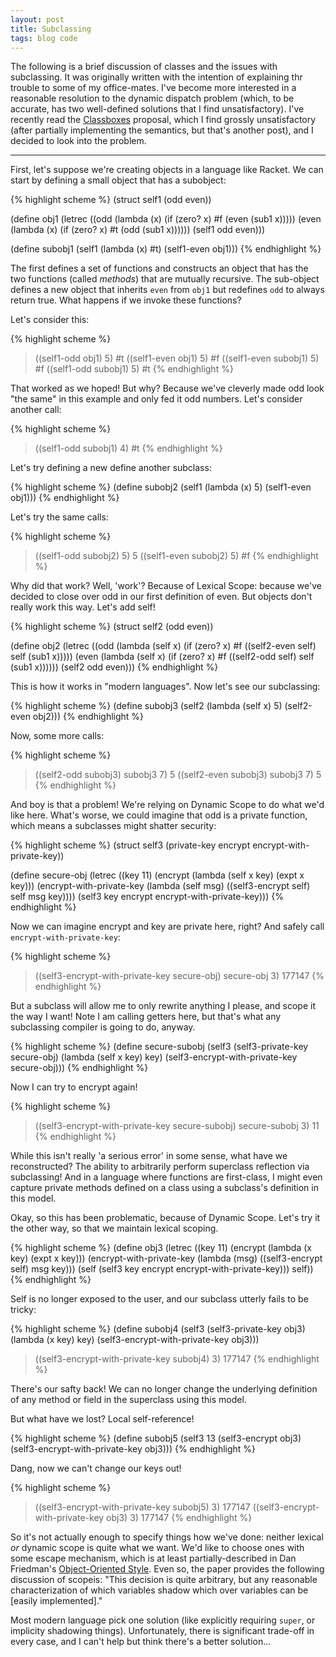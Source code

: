 ```yaml
---
layout: post
title: Subclassing
tags: blog code
---
```

The following is a brief discussion of classes and the issues with subclassing. 
It was originally written with the intention of explaining thr trouble to
some of my office-mates.
I've become more interested in a reasonable resolution to the dynamic
dispatch problem (which, to be accurate, has two well-defined solutions that
I find unsatisfactory).  I've recently read the 
[Classboxes](http://scg.unibe.ch/archive/papers/Berg03aClassboxes.pdf)
proposal, which I find grossly unsatisfactory (after partially implementing
the semantics, but that's another post), and I decided to look into the
problem.

<hr />

First, let's suppose we're creating objects in a language like Racket. We can
start by defining a small object that has a subobject:

{% highlight scheme %}
(struct self1 (odd even))

(define obj1
  (letrec
      ((odd  (lambda (x) (if (zero? x) #f (even (sub1 x)))))
           (even (lambda (x) (if (zero? x) #t (odd (sub1 x))))))
          (self1 odd even)))

(define subobj1
  (self1 (lambda (x) #t) (self1-even obj1)))
{% endhighlight %}

The first defines a set of functions and constructs an object that
has the two functions (called *methods*) that are mutually recursive. The
sub-object defines a new object that inherits `even` from `obj1` but
redefines `odd` to always return true. What happens if we invoke these
functions?

Let's consider this:

{% highlight scheme %}
> ((self1-odd obj1) 5)
#t
> ((self1-even obj1) 5)
#f
> ((self1-even subobj1) 5)
#f
> ((self1-odd subobj1) 5)
#t
{% endhighlight %}

That worked as we hoped! But why? Because we've cleverly made odd look "the
same" in this example and only fed it odd numbers. Let's consider another call:

{% highlight scheme %}
> ((self1-odd subobj1) 4)
#t
{% endhighlight %}

Let's try defining a new define another subclass: 

{% highlight scheme %}
(define subobj2
  (self1 (lambda (x) 5) (self1-even obj1)))
{% endhighlight %}

Let's try the same calls:

{% highlight scheme %}
> ((self1-odd subobj2) 5)
5
> ((self1-even subobj2) 5)
#f
{% endhighlight %}

Why did that work? Well, 'work'? Because of Lexical Scope: because we've
decided to close over odd in our first definition of even. But objects don't
really work this way. Let's add self!

{% highlight scheme %}
(struct self2 (odd even))

(define obj2
  (letrec
    ((odd  (lambda (self x) (if (zero? x) #f ((self2-even self) self (sub1 x)))))
     (even (lambda (self x) (if (zero? x) #f ((self2-odd self)  self (sub1 x))))))
    (self2 odd even)))
{% endhighlight %}

This is how it works in "modern languages". Now let's see our subclassing:

{% highlight scheme %}
(define subobj3
  (self2 (lambda (self x) 5) (self2-even obj2)))
{% endhighlight %}

Now, some more calls:

{% highlight scheme %}
> ((self2-odd subobj3) subobj3 7)
5
> ((self2-even subobj3) subobj3 7)
5
{% endhighlight %}

And boy is that a problem! We're relying on Dynamic Scope to do what we'd
like here. What's worse, we could imagine that odd is a private function,
which means a subclasses might shatter security:

{% highlight scheme %}
(struct self3 (private-key encrypt encrypt-with-private-key))

(define secure-obj
  (letrec
    ((key 11)
     (encrypt (lambda (self x key) (expt x key)))
     (encrypt-with-private-key
      (lambda (self msg) ((self3-encrypt self) self msg key))))
    (self3 key encrypt encrypt-with-private-key)))
{% endhighlight %}

Now we can imagine encrypt and key are private here, right? And safely call
`encrypt-with-private-key`:

{% highlight scheme %}
> ((self3-encrypt-with-private-key secure-obj) secure-obj 3)
177147
{% endhighlight %}

But a subclass will allow me to only rewrite anything I please, and scope it
the way I want! Note I am calling getters here, but that's what any subclassing
compiler is going to do, anyway.

{% highlight scheme %}
(define secure-subobj
  (self3
    (self3-private-key secure-obj)
    (lambda (self x key) key)
    (self3-encrypt-with-private-key secure-obj)))
{% endhighlight %}

Now I can try to encrypt again!

{% highlight scheme %}
> ((self3-encrypt-with-private-key secure-subobj) secure-subobj 3)
11
{% endhighlight %}

While this isn't really 'a serious error' in some sense, what have we
reconstructed? The ability to arbitrarily perform superclass reflection
via subclassing! And in a language where functions are first-class, I
might even capture private methods defined on a class using a subclass's
definition in this model.

Okay, so this has been problematic, because of Dynamic Scope. Let's try it
the other way, so that we maintain lexical scoping.

{% highlight scheme %}
(define obj3
  (letrec
    ((key 11)
     (encrypt (lambda (x key) (expt x key)))
     (encrypt-with-private-key
     (lambda (msg) ((self3-encrypt self) msg key)))
     (self (self3 key encrypt encrypt-with-private-key)))
    self))
{% endhighlight %}

Self is no longer exposed to the user, and our subclass utterly fails to be
tricky:

{% highlight scheme %}
(define subobj4
  (self3
    (self3-private-key obj3)
    (lambda (x key) key)
    (self3-encrypt-with-private-key obj3)))

> ((self3-encrypt-with-private-key subobj4) 3)
177147
{% endhighlight %}

There's our safty back! We can no longer change the underlying definition
of any method or field in the superclass using this model. 

But what have we lost? Local self-reference!

{% highlight scheme %}
(define subobj5
  (self3
    13
    (self3-encrypt obj3)
    (self3-encrypt-with-private-key obj3)))
{% endhighlight %}

Dang, now we can't change our keys out!

{% highlight scheme %}
> ((self3-encrypt-with-private-key subobj5) 3)
177147
> ((self3-encrypt-with-private-key obj3) 3)
177147
{% endhighlight %}

So it's not actually enough to specify things how we've done: neither lexical
*or* dynamic scope is quite what we want. We'd like to choose ones with some escape
mechanism, which is at least partially-described in Dan Friedman's
[Object-Oriented Style](http://www.cs.indiana.edu/~dfried/ooo.pdf). 
Even so, the paper provides the following discussion of scopeis:
"This decision is quite arbitrary, but any reasonable characterization of 
 which variables shadow which over variables can be [easily implemented]."

Most modern language pick one solution (like explicitly requiring `super`, or 
implicity shadowing things). Unfortunately, there is significant trade-off in
every case, and I can't help but think there's a better solution...
